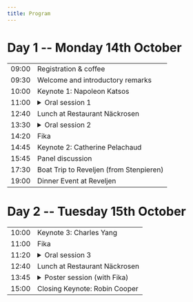 ```yaml
---
title: Program
---
```


# Day 1 -- Monday 14th October

<table style="width:100%">
  <tr>
    <td>09:00</td> 
    <td>Registration & coffee</td>
  </tr>
  <tr>
    <td>09:30</td> 
    <td>Welcome and introductory remarks</td>
  </tr>
  <tr>
    <td>10:00</td> 
    <td>Keynote 1: Napoleon Katsos</td>
  </tr>
  <tr>
    <td>11:00</td> 
    <td><details>
      <summary>Oral session 1</summary>
      <ul>
        <li>Not Just Semantics: Word Meaning Negotiation in Social Media and Spoken Interaction</li>
        <li>L2 Interaction in Heterogeneous Learner Groups during Content and Language Integrated Learning: The Experience of (removed for peer-review) and beyond</li>
        <li>**Fika**</li>
        <li>INIKOL - Collocational Database for Learning Croatian as a Foreign Language</li>
        <li>Toward Real Time Word Based Prosody Recognition</li>
      </ul>
    </details></td>
  <tr>
  <tr>
    <td>12:40</td> 
    <td>Lunch at Restaurant Näckrosen</td>
  </tr>
  <tr>
    <td>13:30</td> 
    <td><details>
      <summary>Oral session 2</summary>
      <ul>
        <li>A How Does an Adjective Sound Like? Exploring Audio Phrase Composition with Textual Embeddings</li>
        <li>A Learning through gesture: embodied repetitions in tandem interactions</li>
      </ul>
    </details></td>
  </tr>
  <tr>
    <td>14:20</td> 
    <td>Fika</td>
  </tr>
  <tr>
    <td>14:45</td> 
    <td>Keynote 2: Catherine Pelachaud</td>
  </tr>
  <tr>
    <td>15:45</td>
    <td>Panel discussion</td>
  </tr>
  <tr>
    <td>17:30</td> 
    <td>Boat Trip to Reveljen (from Stenpieren)</td>
  </tr>
  <tr>
    <td>19:00</td> 
    <td>Dinner Event at Reveljen</td>
  </tr>
</table>

# Day 2 -- Tuesday 15th October

<table style="width:100%">
  <tr>
    <td>10:00</td> 
    <td>Keynote 3: Charles Yang</td>
  </tr>
  <tr>
    <td>11:00</td> 
    <td>Fika</td>
  </tr>
  <tr>
    <td>11:20</td> 
    <td><details>
      <summary>Oral session 3</summary>
      <ul>
        <li>Critical Size Hypothesis: How Model Hyperparameters Correlate with Its Linguistic Abilities</li>
        <li>Fifty shapes of BLiMP: syntactic learning curves in language models are not uniform, but sometimes unruly</li>
        <li>Learning Efficient Recursive Numeral Systems via Reinforcement Learning</li>
      </ul>
    </details></td>
  </tr>
  <tr>
    <td>12:40</td> 
    <td>Lunch at Restaurant Näckrosen</td>
  </tr>
  <tr>
    <td>13:45</td> 
    <td><details>
      <summary>Poster session (with Fika)</summary>
      <ul>
        <li>VerbCLIP: Improving Verb Understanding in Vision-Language Models with Compositional Structures</li>
        <li>The effect of addressee presence on L2 gesture production: Do L2 learners gesture for themselves or the communicative partner?</li>
        <li>Towards Automated Game-Based Early Screening for Language Disorder</li>
  <li>The Acquisition of Infinitival Clauses and The Developmental Advantage of Restructuring Verbs: A Growing Trees Perspective</li>
  <li>Parental assessed productive vocabulary predicts later formal language, not later language use</li>
  <li>Joint attention and play - a data-driven summary of longitudinal, multimodal, child-parent interactions</li>
  <li>Semantic coordination in conversational explanations of predictive models: Preliminary findings</li>
  <li>To Your Left: A Dataset and a Task of Spatial Perspective Coordination</li>
  <li>The Processing of Expletive Negation: A Developmental Study</li>

  <li>It is difficult, but not impossible: Measuring Scalar Activation in Language Models</li>
  <li>"Ice cream is super yummy" How children and ChatGPT respond to why and how questions</li>
      </ul>
    </details></td>
  </tr>
  <tr>
    <td>15:00</td> 
    <td>Closing Keynote: Robin Cooper</td>
  </tr>
</table>
